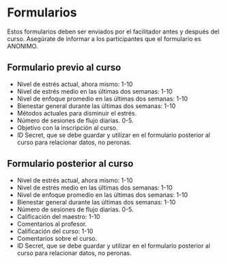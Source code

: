 # Formularios

Estos formularios deben ser enviados por el facilitador antes y después del curso.
Asegúrate de informar a los participantes que el formulario es ANONIMO.

## Formulario previo al curso
- Nivel de estrés actual, ahora mismo: 1-10
- Nivel de estrés medio en las últimas dos semanas: 1-10
- Nivel de enfoque promedio en las últimas dos semanas: 1-10
- Bienestar general durante las últimas dos semanas: 1-10
- Métodos actuales para disminuir el estrés.
- Número de sesiones de flujo diarias. 0-5.
- Objetivo con la inscripción al curso.
- ID Secret, que se debe guardar y utilizar en el formulario posterior al curso para relacionar datos, no peronas.

## Formulario posterior al curso
- Nivel de estrés actual, ahora mismo: 1-10
- Nivel de estrés medio en las últimas dos semanas: 1-10
- Nivel de enfoque promedio en las últimas dos semanas: 1-10
- Bienestar general durante las últimas dos semanas: 1-10
- Número de sesiones de flujo diarias. 0-5.
- Calificación del maestro: 1-10
- Comentarios al profesor.
- Calificación del curso: 1-10
- Comentarios sobre el curso.
- ID Secret, que se debe guardar y utilizar en el formulario posterior al curso para relacionar datos, no peronas.